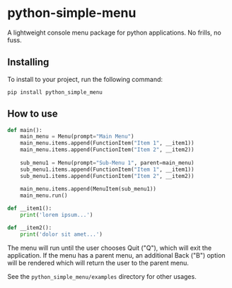 # python-simple-menu

A lightweight console menu package for python applications. No frills, no fuss.

## Installing

To install to your project, run the following command:

```shell
pip install python_simple_menu
```

## How to use

```python
def main():
    main_menu = Menu(prompt="Main Menu")
    main_menu.items.append(FunctionItem("Item 1", __item1))
    main_menu.items.append(FunctionItem("Item 2", __item2))
    
    sub_menu1 = Menu(prompt="Sub-Menu 1", parent=main_menu)
    sub_menu1.items.append(FunctionItem("Item 1", __item1))
    sub_menu1.items.append(FunctionItem("Item 2", __item2))
    
    main_menu.items.append(MenuItem(sub_menu1))    
    main_menu.run()

def __item1():
    print('lorem ipsum...')

def __item2():
    print('dolor sit amet...')
```

The menu will run until the user chooses Quit ("Q"), which will exit the
application. If the menu has a parent menu, an additional Back ("B") option
will be rendered which will return the user to the parent menu.

See the `python_simple_menu/examples` directory for other usages.
